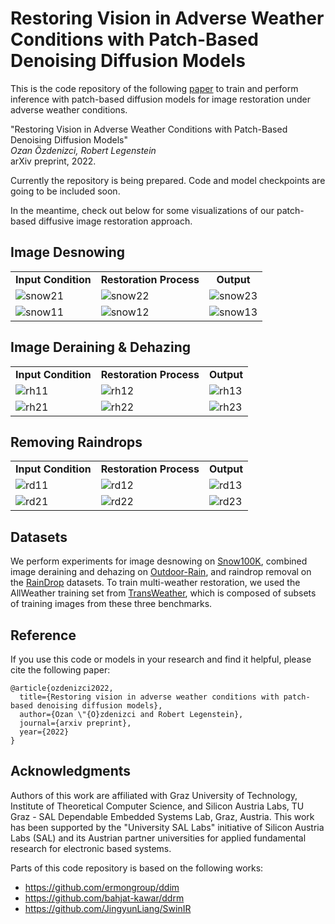 # Restoring Vision in Adverse Weather Conditions with Patch-Based Denoising Diffusion Models

This is the code repository of the following [paper](https://....pdf) to train and perform inference with patch-based diffusion models for image restoration under adverse weather conditions.

"Restoring Vision in Adverse Weather Conditions with Patch-Based Denoising Diffusion Models"\
<em>Ozan Özdenizci, Robert Legenstein</em>\
arXiv preprint, 2022.

Currently the repository is being prepared. Code and model checkpoints are going to be included soon.

In the meantime, check out below for some visualizations of our patch-based diffusive image restoration approach.

## Image Desnowing

<table border="0" cellspacing="0" cellpadding="0">
  <tr>
    <td align="center"><b>Input Condition</td>
    <td align="center"><b>Restoration Process</td>
    <td align="center"><b>Output</td>
  <tr>
    <td> <img src="https://user-images.githubusercontent.com/30931390/181769278-2ab420b3-6e81-4e9d-9d41-3c1bbbae6d7e.png" alt="snow21"></td>
    <td> <img src="https://user-images.githubusercontent.com/30931390/181769272-bb3f8e25-f304-4dc0-922e-71c326b0b01e.gif" alt="snow22"></td>
    <td> <img src="https://user-images.githubusercontent.com/30931390/181769282-242711d5-e809-45c3-ab89-3e8fabbe1e97.png" alt="snow23"></td>
  </tr>
  <tr>
    <td> <img src="https://user-images.githubusercontent.com/30931390/181769267-24c7541f-670a-484c-8e44-12c5e95f1e58.png" alt="snow11"></td>
    <td> <img src="https://user-images.githubusercontent.com/30931390/181769262-7a9a8236-f12a-4d68-83e0-068b1ebaf1f7.gif" alt="snow12"></td>
    <td> <img src="https://user-images.githubusercontent.com/30931390/181769271-08328a77-5452-4bfe-93fd-eccfcc3099c5.png" alt="snow13"></td>
  </tr>
</table>
  
## Image Deraining \& Dehazing

<table border="0" cellspacing="0" cellpadding="0">
  <tr>
    <td align="center"><b>Input Condition</td>
    <td align="center"><b>Restoration Process</td>
    <td align="center"><b>Output</td>
  <tr>
    <td> <img src="https://user-images.githubusercontent.com/30931390/181770508-490da62c-2f73-4d4f-9a97-45c8f5f5ff66.png" alt="rh11"></td>
    <td> <img src="https://user-images.githubusercontent.com/30931390/181770503-68770f00-25f5-4ac7-88b6-8d3f15d4220c.gif" alt="rh12"></td>
    <td> <img src="https://user-images.githubusercontent.com/30931390/181770509-24266aa7-e177-455a-bbce-6d43e71acb77.png" alt="rh13"></td>
  </tr>
  <tr>
    <td> <img src="https://user-images.githubusercontent.com/30931390/181770514-2e0a059b-1ebb-40f1-a01b-3d051ff48cb0.png" alt="rh21"></td>
    <td> <img src="https://user-images.githubusercontent.com/30931390/181770512-8b92bc12-f5c5-4bcc-9ba8-74fe8104da89.gif" alt="rh22"></td>
    <td> <img src="https://user-images.githubusercontent.com/30931390/181770517-c5fc2cde-e8fd-42b3-9ece-f1f13de10564.png" alt="rh23"></td>
  </tr>
</table>
  
## Removing Raindrops

<table border="0" cellspacing="0" cellpadding="0">
  <tr>
    <td align="center"><b>Input Condition</td>
    <td align="center"><b>Restoration Process</td>
    <td align="center"><b>Output</td>
  <tr>
    <td> <img src="https://user-images.githubusercontent.com/30931390/181769984-0072cb4e-c5fc-472a-8c57-58eace811521.png" alt="rd11"></td>
    <td> <img src="https://user-images.githubusercontent.com/30931390/181769977-74c6e79f-1c46-47bd-91ec-57efdb49cbf4.gif" alt="rd12"></td>
    <td> <img src="https://user-images.githubusercontent.com/30931390/181769987-54b1ba62-e023-4a97-9d9d-32a644037109.png" alt="rd13"></td>
  </tr>
  <tr>
    <td> <img src="https://user-images.githubusercontent.com/30931390/181769993-9d65d51e-8c7a-4d89-9194-aeec989e4d36.png" alt="rd21"></td>
    <td> <img src="https://user-images.githubusercontent.com/30931390/181769990-c53513ea-1a90-4b38-a6a8-a660159d335b.gif" alt="rd22"></td>
    <td> <img src="https://user-images.githubusercontent.com/30931390/181769997-50debc18-5fa1-4987-95ca-8b46805dfd48.png" alt="rd23"></td>
  </tr>
</table>

## Datasets

We perform experiments for image desnowing on [Snow100K](https://sites.google.com/view/yunfuliu/desnownet), combined image deraining and dehazing on [Outdoor-Rain](https://github.com/liruoteng/HeavyRainRemoval), and raindrop removal on
the [RainDrop](https://github.com/rui1996/DeRaindrop) datasets. To train multi-weather restoration, we used the AllWeather training set from [TransWeather](https://github.com/jeya-maria-jose/TransWeather), which is composed of subsets of training images from these three benchmarks.


## Reference
If you use this code or models in your research and find it helpful, please cite the following paper:
```
@article{ozdenizci2022,
  title={Restoring vision in adverse weather conditions with patch-based denoising diffusion models},
  author={Ozan \"{O}zdenizci and Robert Legenstein},
  journal={arxiv preprint},
  year={2022}
}
```

## Acknowledgments

Authors of this work are affiliated with Graz University of Technology, Institute of Theoretical Computer Science, and Silicon Austria Labs, TU Graz - SAL Dependable Embedded Systems Lab, Graz, Austria. This work has been supported by the "University SAL Labs" initiative of Silicon Austria Labs (SAL) and its Austrian partner universities for applied fundamental research for electronic based systems.

Parts of this code repository is based on the following works:

* https://github.com/ermongroup/ddim
* https://github.com/bahjat-kawar/ddrm
* https://github.com/JingyunLiang/SwinIR
